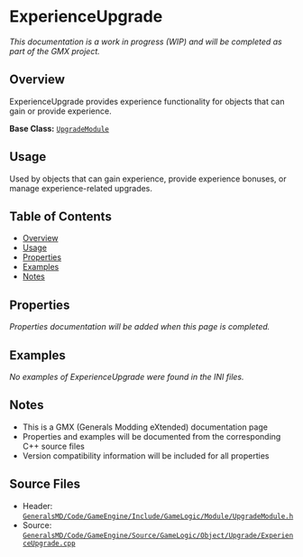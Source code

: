 # ExperienceUpgrade

*This documentation is a work in progress (WIP) and will be completed as part of the GMX project.*

## Overview

ExperienceUpgrade provides experience functionality for objects that can gain or provide experience.

**Base Class:** [`UpgradeModule`](../../GeneralsMD/Code/GameEngine/Include/GameLogic/Module/UpgradeModule.h)

## Usage

Used by objects that can gain experience, provide experience bonuses, or manage experience-related upgrades.

## Table of Contents

- [Overview](#overview)
- [Usage](#usage)
- [Properties](#properties)
- [Examples](#examples)
- [Notes](#notes)

## Properties

*Properties documentation will be added when this page is completed.*

## Examples
*No examples of ExperienceUpgrade were found in the INI files.*

## Notes

- This is a GMX (Generals Modding eXtended) documentation page
- Properties and examples will be documented from the corresponding C++ source files
- Version compatibility information will be included for all properties

## Source Files

- Header: [`GeneralsMD/Code/GameEngine/Include/GameLogic/Module/UpgradeModule.h`](../../../GeneralsMD/Code/GameEngine/Include/GameLogic/Module/UpgradeModule.h)
- Source: [`GeneralsMD/Code/GameEngine/Source/GameLogic/Object/Upgrade/ExperienceUpgrade.cpp`](../../../GeneralsMD/Code/GameEngine/Source/GameLogic/Object/Upgrade/ExperienceUpgrade.cpp)
